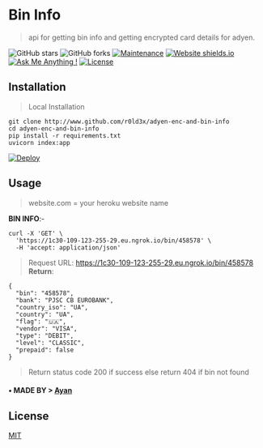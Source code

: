 # Bin Info

> api for getting bin info and getting encrypted card details for adyen.

![GitHub stars](https://img.shields.io/github/stars/Ayan-svg72/bin)
![GitHub forks](https://img.shields.io/github/forks/Ayan-svg72/bin)
[![Maintenance](https://img.shields.io/badge/maintained-yes-green.svg)](https://github.com/Ayan-avg72/bin/commits/master)
[![Website shields.io](https://img.shields.io/badge/website-up-yellow)](http://varadbhogayata.github.io/)
[![Ask Me Anything !](https://img.shields.io/badge/ask%20me-Telegram-blue.svg)](https://www.linkedin.com/in/varadbhogayata/)
[![License](http://img.shields.io/:license-MIT-blue.svg?style=flat-square)](http://badges.mit-license.org)

## Installation
> Local Installation
```
git clone http://www.github.com/r0ld3x/adyen-enc-and-bin-info
cd adyen-enc-and-bin-info
pip install -r requirements.txt
uvicorn index:app
```

[![Deploy](https://www.herokucdn.com/deploy/button.svg)](https://heroku.com/deploy?template=https://github.com/Ayan-svg72/bin.git)


## Usage
> website.com = your heroku website name

**BIN INFO**:-
```curl
curl -X 'GET' \
  'https://1c30-109-123-255-29.eu.ngrok.io/bin/458578' \
  -H 'accept: application/json'
```
> Request URL: https://1c30-109-123-255-29.eu.ngrok.io/bin/458578
__Return__: 
```
{
  "bin": "458578",
  "bank": "PJSC CB EUROBANK",
  "country_iso": "UA",
  "country": "UA",
  "flag": "🇺🇦",
  "vendor": "VISA",
  "type": "DEBIT",
  "level": "CLASSIC",
  "prepaid": false
}
```
> Return status code 200 if success else return 404 if bin not found

#### • MADE BY > [Ayan](https://github.com/Ayan-svg)

## License
[MIT](https://choosealicense.com/licenses/mit/)

